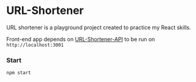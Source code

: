 # URL-Shortener

URL shortener is a playground project created to practice my React skills.

Front-end app depends on [URL-Shortener-API](https://github.com/AntonPot/URL-Shortener-API) to be run on `http://localhost:3001`

### Start

```bash
npm start
```
